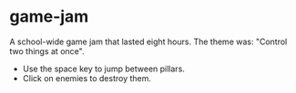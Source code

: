 # game-jam
A school-wide game jam that lasted eight hours. The theme was: "Control two things at once".

- Use the space key to jump between pillars.
- Click on enemies to destroy them.
